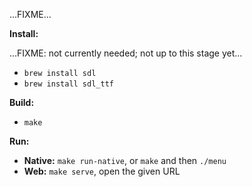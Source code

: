 ...FIXME...

**Install:**

...FIXME: not currently needed; not up to this stage yet...

 * `brew install sdl`
 * `brew install sdl_ttf`

**Build:**

 * `make`

**Run:**

 * **Native:** `make run-native`, or `make` and then `./menu`
 * **Web:** `make serve`, open the given URL
